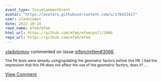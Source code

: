 ```yaml
---
event_type: IssueCommentEvent
avatar: "https://avatars.githubusercontent.com/u/17843342?"
user: vladotomov
date: 2022-10-18
repo_name: mfem/mfem
html_url: https://github.com/mfem/mfem/pull/3066
repo_url: https://github.com/mfem/mfem
---
```


<a href='https://github.com/vladotomov' target='_blank'>vladotomov</a> commented on issue <a href='https://github.com/mfem/mfem/pull/3066' target='_blank'>mfem/mfem#3066</a>.

<small>The PA tests were already using/updating the geometric factors before this PR. I had the impression that this PR does not affect the use of the geometric factors, does it?...</small>

<a href='https://github.com/mfem/mfem/pull/3066' target='_blank'>View Comment</a>